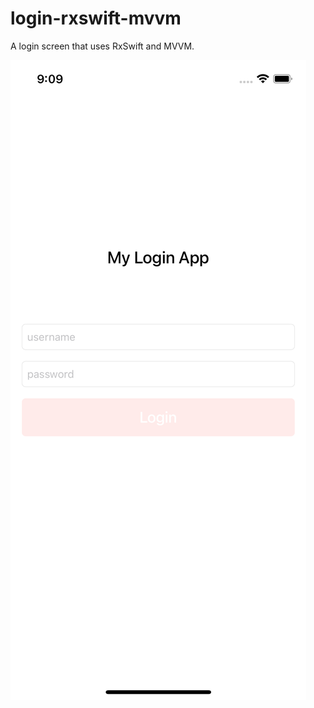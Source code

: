 # login-rxswift-mvvm
A login screen that uses RxSwift and MVVM.

![Login screen.](images/loginRxSwiftMVVM.png)
